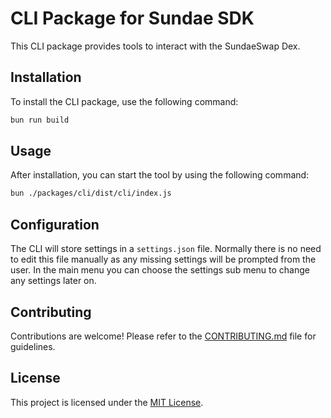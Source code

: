 # CLI Package for Sundae SDK

This CLI package provides tools to interact with the SundaeSwap Dex.

## Installation

To install the CLI package, use the following command:

```bash
bun run build
```

## Usage

After installation, you can start the tool by using the following command:
```bash
bun ./packages/cli/dist/cli/index.js
```

## Configuration

The CLI will store settings in a `settings.json` file. Normally there is no need to edit this file manually as any missing settings will be prompted from the user. In the main menu you can choose the settings sub menu to change any settings later on.

## Contributing

Contributions are welcome! Please refer to the [CONTRIBUTING.md](../../CONTRIBUTING.md) file for guidelines.

## License

This project is licensed under the [MIT License](../../LICENSE).